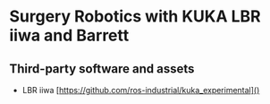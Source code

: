 Surgery Robotics with KUKA LBR iiwa and Barrett
================================================

## Third-party software and assets

- LBR iiwa [https://github.com/ros-industrial/kuka_experimental]()